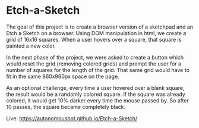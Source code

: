 # Etch-a-Sketch

The goal of this project is to create a browser version of a sketchpad and an Etch a Sketch on a browser. Using DOM manipulation in html, we create a grid of 16x16 squares. When a user hovers over a square, that square is painted a new color. 

In the next phase of the project, we were asked to create a button which would reset the grid (removing colored grids) and prompt the user for a number of squares for the length of the grid. That same grid would have to fit in the same 960x960px space on the page. 

As an optional challenge, every time a user hovered over a blank square, the result would be a randomly colored square. If the square was already colored, it would get 10% darker every time the mouse passed by. So after 10 passes, the square became completely black.

Live: https://autonomousbot.github.io/Etch-a-Sketch/